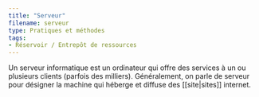 ```yaml
---
title: "Serveur"
filename: serveur
type: Pratiques et méthodes
tags:
- Réservoir / Entrepôt de ressources
---
```


Un serveur informatique est un ordinateur qui offre des services à un ou plusieurs clients (parfois des milliers). Généralement, on parle de serveur pour désigner la machine qui héberge et diffuse des [[site|sites]] internet. 

